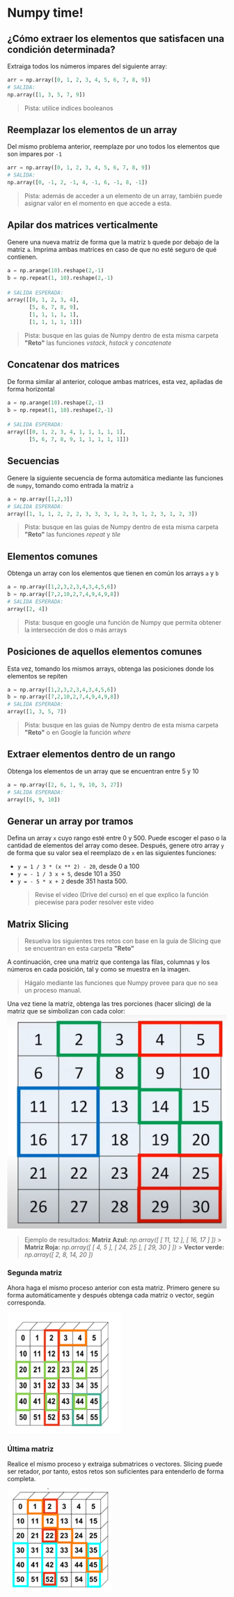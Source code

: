 # Numpy time!

## ¿Cómo extraer los elementos que satisfacen una condición determinada?

Extraiga todos los números impares del siguiente array:

```python
arr = np.array([0, 1, 2, 3, 4, 5, 6, 7, 8, 9])
# SALIDA:
np.array([1, 3, 5, 7, 9])
```

> Pista: utilice indices booleanos

## Reemplazar los elementos de un array

Del mismo problema anterior, reemplaze por uno todos los elementos que son impares por `-1`

```python
arr = np.array([0, 1, 2, 3, 4, 5, 6, 7, 8, 9])
# SALIDA:
np.array([0, -1, 2, -1, 4, -1, 6, -1, 8, -1])
```

> Pista: además de acceder a un elemento de un array, también puede asignar valor en el momento en que accede a esta.

## Apilar dos matrices verticalmente

Genere una nueva matriz de forma que la matriz `b` quede por debajo de la matriz `a`. Imprima ambas matrices en caso de que no esté seguro de qué contienen.

```python
a = np.arange(10).reshape(2,-1)
b = np.repeat(1, 10).reshape(2,-1)

# SALIDA ESPERADA:
array([[0, 1, 2, 3, 4],
       [5, 6, 7, 8, 9],
       [1, 1, 1, 1, 1],
       [1, 1, 1, 1, 1]])
```

> Pista: busque en las guias de Numpy dentro de esta misma carpeta **"Reto"** las funciones _vstack_, _hstack_ y _concatenate_

## Concatenar dos matrices

De forma similar al anterior, coloque ambas matrices, esta vez, apiladas de forma horizontal

```python
a = np.arange(10).reshape(2,-1)
b = np.repeat(1, 10).reshape(2,-1)

# SALIDA ESPERADA:
array([[0, 1, 2, 3, 4, 1, 1, 1, 1, 1],
       [5, 6, 7, 8, 9, 1, 1, 1, 1, 1]])
```

## Secuencias

Genere la siguiente secuencia de forma automática mediante las funciones de `numpy`, tomando como entrada la matriz `a`

```python
a = np.array([1,2,3])
# SALIDA ESPERADA:
array([1, 1, 1, 2, 2, 2, 3, 3, 3, 1, 2, 3, 1, 2, 3, 1, 2, 3])
```

> Pista: busque en las guias de Numpy dentro de esta misma carpeta **"Reto"** las funciones _repeat_ y _tile_

## Elementos comunes

Obtenga un array con los elementos que tienen en común los arrays `a` y `b`

```python
a = np.array([1,2,3,2,3,4,3,4,5,6])
b = np.array([7,2,10,2,7,4,9,4,9,8])
# SALIDA ESPERADA:
array([2, 4])
```

> Pista: busque en google una función de Numpy que permita obtener la intersección de dos o más arrays

## Posiciones de aquellos elementos comunes

Esta vez, tomando los mismos arrays, obtenga las posiciones donde los elementos se repiten

```python
a = np.array([1,2,3,2,3,4,3,4,5,6])
b = np.array([7,2,10,2,7,4,9,4,9,8])
# SALIDA ESPERADA:
array([1, 3, 5, 7])
```

> Pista: busque en las guias de Numpy dentro de esta misma carpeta **"Reto"** o en Google la función _where_

## Extraer elementos dentro de un rango

Obtenga los elementos de un array que se encuentran entre 5 y 10

```python
a = np.array([2, 6, 1, 9, 10, 3, 27])
# SALIDA ESPERADA:
array([6, 9, 10])
```

## Generar un array por tramos

Defina un array `x` cuyo rango esté entre 0 y 500. Puede escoger el paso o la cantidad de elementos del array como desee. Después, genere otro array `y` de forma que su valor sea el reemplazo de `x` en las siguientes funciones:

- `y = 1 / 3 * (x ** 2) - 20`, desde 0 a 100
- `y = - 1 / 3 x + 5`, desde 101 a 350
- `y = - 5 * x + 2` desde 351 hasta 500.
  > Revise el video (Drive del curso) en el que explico la función piecewise para poder resolver este video

## Matrix Slicing

> Resuelva los siguientes tres retos con base en la guía de Slicing que se encuentran en esta carpeta **"Reto"**

A continuación, cree una matriz que contenga las filas, columnas y los números en cada posición, tal y como se muestra en la imagen.

> Hágalo mediante las funciones que Numpy provee para que no sea un proceso manual.

Una vez tiene la matriz, obtenga las tres porciones (hacer slicing) de la matriz que se simbolizan con cada color:
![Tux, the Linux mascot](array.png)

> Ejemplo de resultados:
> **Matriz Azul:** _np.array([ [ 11, 12 ], [ 16, 17 ] ])_ > **Matriz Roja:** _np.array([ [ 4, 5 ], [ 24, 25 ], [ 29, 30 ] ])_ > **Vector verde:** _np.array([ 2, 8, 14, 20 ])_

### Segunda matriz

Ahora haga el mismo proceso anterior con esta matriz. Primero genere su forma automáticamente y después obtenga cada matriz o vector, según corresponda.

![Slicing Second Example](array2.png)

### Última matriz

Realice el mismo proceso y extraiga submatrices o vectores. Slicing puede ser retador, por tanto, estos retos son suficientes para entenderlo de forma completa.

![Slicing Third Example](array3.png)
